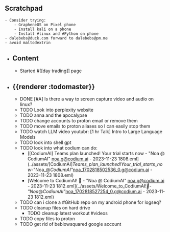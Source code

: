 ## Scratchpad
	- Consider trying:
		- GrapheneOS on Pixel phone
		- Install kali on a phone
		- Install #linux and #Python on phone
	- dalebebs@duck.com forward to dalebebs@pm.me
	- avoid maltodextrin
- ## Content
	- Started #[[day trading]] page
- ## {{renderer :todomaster}}
	- DONE [#A] Is there a way to screen capture video and audio on linux?
	- TODO Look into perplexity website
	- TODO anna and the apocalypse
	- TODO change accounts to proton email or remove them
	- TODO move emails to proton aliases so I can easily stop them
	- TODO watch LLM video youtubr: [1 hr Talk]  Intro to Large Language Models
	- TODO look into shell gpt
	- TODO look into what codium can do:
		- [[CodiumAI] Teams plan launched! Your trial starts now - "Noa @ CodiumAI" <noa.g@codium.ai> - 2023-11-23 1808.eml](../assets/[CodiumAI]_Teams_plan_launched!_Your_trial_starts_now_-_"Noa_@_CodiumAI"_<noa_1702818502536_0.g@codium.ai> - 2023-11-23 1808.eml)
		- [Welcome to CodiumAI! 🚀 - "Noa @ CodiumAI" <noa.g@codium.ai> - 2023-11-23 1812.eml](../assets/Welcome_to_CodiumAI!_🚀_-_"Noa_@_CodiumAI"_<noa_1702818527254_0.g@codium.ai> - 2023-11-23 1812.eml)
	- TODO can i clone a #GitHub repo on my android phone for logseq?
	- TODO cleanup files on hard drive
		- TODO cleanup latest workout #videos
	- TODO copy files to proton
	- TODO get rid of beblowsquared google account